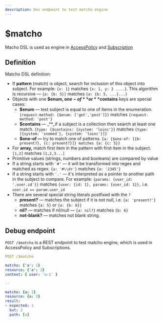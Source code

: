 ```yaml
---
description: Dev endpoint to test matcho engine
---
```


# $matcho

Macho DSL is used as engine in [AccessPolicy](../security/access-control.md#matcho-engine) and [Subscription](reactive-api-and-subscriptions/subscriptions-1.md#trigger-format)

## Definition

Matcho DSL definition:

* If **pattern** \(match\) is object, search for inclusion of this object into subject. For example: `{x: 1}` matches `{x: 1, y: 2 ....}`. This algorithm is recursive — `{a: {b: 5}}` matches `{a: {b: 5, ...}...}`
* Objects with one **$enum, $one-of** or **$contains** keys are special cases:
  * **$enum** —  test subject is equal to one of items in the enumeration. `{request-method: {$enum: ['get','post']}}` matches `{request-method: 'post'}`
  * **$contains** — _\*\*_if a subject is a collection then search at least one match. `{type: {$contains: {system: 'loinc'}}` matches `{type: [{system: 'snomed'}, {system: 'loinc'}]}`
  * **$one-of —** try to match one of patterns. `{a: {$one-of: [{b: present?}, {c: present?}]} matches {a: {c: 5}}`
* For **array,** match first item in the pattern with first item in the subject. `[1,2]` matches `[1,2,3...]`
* Primitive values \(strings, numbers and booleans\) are compared by value
* If a string starts with `'#'`  — it will be transformed into regex and matched as regex. `{a: '#\\d+'}` matches `{a: '2345'}`
* If a string starts with `'.'` — it's interpreted as a pointer to another path in the subject to compare. For example: `{params: {user_id: '.user.id'}}` matches `{user: {id: 1}, params: {user_id: 1}},` i.e. `user.id == param.user_id`
* There are several special string literals postfixed with the `?`
  * **present?** — matches the subject if it is not null, i.e. `{a: 'present?'}` matches `{a: 5}` or `{a: {b: 6}}`
  * **nil?**  — matches if nil/null — `{a: nil?}` matches `{b: 6}`
  * **not-blank?** — matches not blank string.

## Debug endpoint

`POST /$matcho` is a REST endpoint to test matcho engine, which is used in AccessPolicy and Subscriptions.

```yaml
POST /$matcho

matcho: {'a': 1}
resource: {'a': 2}
context: { user: 'u-1' }

-- 

matcho: {a: 1}
resource: {a: 2}
result:
- expected: 1
  but: 2
  path: [a]
```

